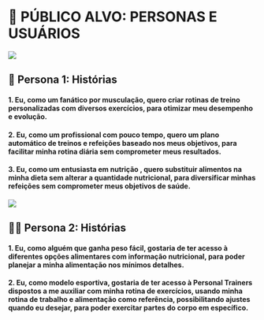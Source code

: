 # 📌 PÚBLICO ALVO: PERSONAS E USUÁRIOS

![](https://github.com/eiKuan/lixoengsoft/blob/main/Imagens/CARLOS1.png)

## 👮 Persona 1: Histórias

#### 1. Eu, como um fanático por musculação, quero criar rotinas de treino personalizadas com diversos exercícios, para otimizar meu desempenho e evolução.

#### 2. Eu, como um profissional com pouco tempo, quero um plano automático de treinos e refeições baseado nos meus objetivos, para facilitar minha rotina diária sem comprometer meus resultados.

#### 3. Eu, como um entusiasta em nutrição , quero substituir alimentos na minha dieta sem alterar a quantidade nutricional, para diversificar minhas refeições sem comprometer meus objetivos de saúde.

![](https://github.com/eiKuan/lixoengsoft/blob/main/Imagens/Alice.png)

## 🤸‍♀️ Persona 2: Histórias

#### 1. Eu, como alguém que ganha peso fácil, gostaria de ter acesso à diferentes opções alimentares com informação nutricional, para poder planejar a minha alimentação nos mínimos detalhes.

#### 2. Eu, como modelo esportiva, gostaria de ter acesso à Personal Trainers dispostos a me auxiliar com minha rotina de exercícios, usando minha rotina de trabalho e alimentação como referência, possibilitando ajustes quando eu desejar, para poder exercitar partes do corpo em específico.
